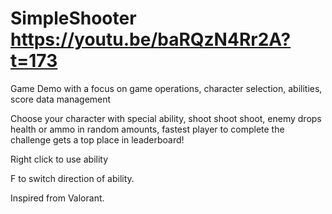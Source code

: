# SimpleShooter https://youtu.be/baRQzN4Rr2A?t=173
Game Demo with a focus on game operations, character selection, abilities, score data management

Choose your character with special ability, shoot shoot shoot, enemy drops health or ammo in random amounts, fastest player to complete the challenge gets a top place in leaderboard!

Right click to use ability

F to switch direction of ability.

Inspired from Valorant.
